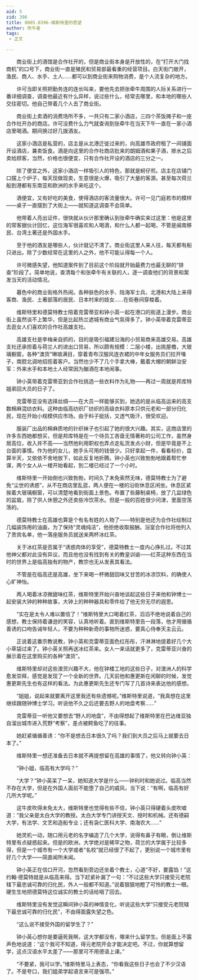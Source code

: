 ```yaml
---
aid: 5
zid: 396
title: 0005.0396-维斯特里的愿望
author: 吹牛者
tags: 
 - 正文

---
```




　　商业街上的酒馆是合作社开的，但是商业街本身是开放性的，在“打开大门找商机”的口号下，商业街一直是殖民和贸易部最看重的经营项目。白天街门敞开，渔民、商人、水手、土人……都可以到商业街来购物消费，是个人流复杂的地方。

　　许可当即关照把勤务连的连长叫来，要他先去把张牵牛周围的人际关系进行一番详细调查，调查他最近有什么异样，说过些什么，经常去哪里，和本地的哪些人交往密切。他自己带着几个人去了商业街。

　　商业街上卖酒的消费场所不多，一共只有二家小酒店，三四个茶饭摊子和一座合作社开办的商店。许可没费什么力气就查询到张牵牛在当天下午一直在一家小酒店里喝酒。期间换过好几拨酒友。

　　这家小酒店是私营的，店主是从北港迁徙过来的，向高雄市政府租了一间铺面开设酒店，兼卖饭食。酒是向这里的合作社商店批来的朗姆酒和果子酒，掺水之后卖给顾客，当然，价格也很便宜，只有合作社开设的酒店的三分之一。

　　除了便宜之外，这家小酒店一样吸引人的特色，那就是蚵仔煎。店主在店铺门口摆上个炉子，每天现做现卖，生意很是火爆，吸引了大量的客源。甚至每次荷兰船到港都有东南亚和欧洲的水手来吃这个。

　　酒便宜，又有好吃的美食，使得酒店的客流量很大。许可一见门庭若市的模样——桌子一直摆到了大街上——就知道这调查不会简单。

　　他带着人亮出证件，很快就从伙计那里确认到张牵牛确实来过这里：他是这里的常客据伙计回忆，这位海军很喜欢和人喝酒，和什么人都一起喝，不管是闽南移民、台湾土著还是外国水手。

　　至于他的酒友是哪些人，伙计就记不清了。商业街这里人来人往，每天都有船只进出。除了少数经常在这里的人之外，他不可能认得每一个人。

　　许可微感失望，他知道案件到了目前这个阶段就开始最费力也最无聊的“排查”阶段了。简单地说，查清每个和张牵牛有关联的人，逐一调查他们的背景和案发当天的活动情况。

　　暮色中的商业街格外热闹。各种肤色的水手、陆海军士兵、北港和大陆上来得客商、渔民、土著部落的居民、日本村来的妓女……在街巷间穿梭着。

　　维斯特里和德莫特教士陪着克雷蒂亚和钟小英一起在港口的街道上漫步。商业街上虽然谈不上繁华，但是比起热兰遮城有商业气氛得多了。钟小英带着克雷蒂亚去逛女人们喜欢的合作社高雄支社。

　　高雄支社是李梅亲自抓的，目的是吸引福建沿海的小贸易商来高雄交易。高雄支社还承担着与荷兰人的进出口贸易，所以颇有规模：二层小楼，出挑屋檐，大玻璃橱窗，各种“澳货”琳琅满目，穿着青布汉服风连衣裙的中年女服务员们拉开嗓子，南腔北调地招揽着客户。当然也少不了几个手拿大棒，戴着大帽的朝鲜治安军：外来水手和本地土人经常因为酗酒在本地闹事。

　　钟小英带着克雷蒂亚到合作社挑选一些衣料作为礼物——再过一周就是邦库特姐弟回大员的日子了。

　　克雷蒂亚没有选择丝绸——在大员一样能够买到，她选的是从临高运来的高支数棉麻混纺衣料。这种由临高纺织厂纺织的高级衣料原本只供元老和一部分归化民，现在开始小规模供应市场。由于料子挺括，又透气吸汗，很受欢迎。

　　服装厂出品的棉麻质地的针织袜子也引起了她的很大兴趣。其实，这商店里的许多东西她都想买，但是邦库特是在一个待员工吝啬无情著称的公司工作，虽然身居高位，收入并不高——当然他利用职权也弄点走私货发点小财，但是毕竟是不上台面的事情。作为他的女儿，她手头可用的钱很少。只好拿起一件，看看标价，盘算半天，又依依不舍地放下，如此反复地折腾。钟小英也兴致勃勃地跟着帮忙参谋，两个女人从一楼开始看起，到二楼已经过了一个小时。

　　维斯特里一开始倒也兴致勃勃，时间久了未免索然无味，德莫特教士为了避免“尘世的诱惑”，从不在商店里乱逛，两人便在一楼的沿街休息区闲坐。休息区紧挨着大玻璃橱窗，可以清楚地看到街面上景色。布置了些藤制桌椅，放了几盆绿色的盆栽，除了供人休憩之外还卖些冷饮茶水。但是一般的百姓很少问津，里面空荡荡的。

　　德莫特教士在高雄也算是个有名有姓的人物了——特别是他还为合作社绘制过几幅装饰用的油画，为了保持“灵魂纯洁”，他拒绝收取报酬。浴室合作社将他列入了贵宾名单，他一落座服务员就送来两杯冰红茶。

　　关于冰红茶是否属于“诱惑肉体的享受”，德莫特教士一度内心挣扎过。不过其他神父都对此没有异议，而且他也没有找到有关的教皇训谕——红茶这种东西在当时的世界上是临高独有的物产，教宗也无从发表其看法。

　　不管是在临高还是高雄，坐下来喝一杯微甜回味又甘苦的冰凉饮料，的确使人心旷神怡。

　　两人喝着冰凉微甜味红茶，维斯特里开始兴奋地谈起这些日子来他和钟博士一起安装大钟的种种故事，大钟上的种种器具和零件给了他无穷无尽的遐思。

　　“实在是太令人难以置信了！”维斯特里大口喝着红茶，滔滔不绝地说着自己的感想，教士保持着谦逊的笑容，认真地听着。直到维斯特里告一段落，他才用循循善诱的口吻告诫年轻人，不要为种种新奇的事物所迷惑，要真心侍奉天主云云。

　　正说着这番宗教说教，钟小英和克雷蒂亚面色红彤彤，汗淋淋地提着好几个大小草袋过来了。钟小英关照再送冰红茶来。女人一来话就更多了，克雷蒂亚兴奋的展示着在这里购买的各种“澳货”。

　　维斯特里却对这些澳货兴趣不大，他在钟楼工地的这些日子，对澳洲人的科学愈发崇拜，感觉是发现了一个全新的世界。几天前他和惠更斯在闲聊的时候，发觉惠更斯先生也有这样的看法。为此惠更斯先生还专门写了几首诗来表达他的感想。

　　“姐姐，说起来就要离开这里我还有些遗憾呢。”维斯特里说道，“我真想在这里继续跟随钟博士学习。听说他不久之后还要去野人的地盘考察……”

　　克雷蒂亚一听他又要想去“野人的地盘”，不由得想起了维斯特里在巴达维亚独自溜出城市进入荒野“考察”，差点被鳄鱼吃了的往事。

　　她赶紧循循善诱：“你不是想去日本很久了吗？我们到大员之后马上就要去日本了。”

　　维斯特里一想还准备去日本就不再提想留在高雄的事情了，他又转向钟小英：

　　“钟小姐，临高有大学吗？”

　　“大学？”钟小英呆了一呆，她知道大学是什么——钟利时和她说过。临高当然不存在大学，但是在外国人面前不能堕了自己的威风，当下说：“有啊，临高有好几所大学呢。”

　　这牛皮吹得未免太大，维斯特里也觉得有些不信，钟小英只得硬着头皮吹嘘道：“我父亲是太白大学的教授。太白大学专门讲授天文、授时和机械。还有德嗣大学，有法学、文艺和造船专业；还有袅仁医科大学、南海农大……”

　　她灵机一动，随口用元老的名字编造了几个大学，说得有鼻子有眼，倒让维斯特里有点疑惑起来。但是的欧洲，大学绝对是稀罕之物，荷兰的大学属于比较多得，但是一个城市有一个大学或者“名校”就已经很了不起了，更别说一个城市里有好几个大学——简直闻所未闻。

　　钟小英正在信口开河，忽然看到旁边还坐着个教士，心道“不好，要露馅！”这约翰·德莫特就是从临高来得。当下赶紧补漏了一句：“不过这些大学只接受元老院辖下最忠诚可靠的归化民，外人一般都不知道。”说着狠狠地瞪了可怜的教士一眼。硬生生地把德莫特这位诚实的教士的话给咽了回去。

　　维斯特里没有发觉这瞬间钟小英的神情变化，听说这些大学“只接受元老院辖下最忠诚可靠的归化民”，不由得面露失望之色。

　　“这么说不接受外国的留学生了？”

　　钟小英心想你是要逼死我啊，这大学都没有，哪来什么留学生。但是面上不露声色地说道：“这个我可不知道，得元老院开会才能决定吧。不过，你就算想留学，这点汉语水平太差了——那里可不用德语上课。”

　　“不要紧，我可以学。”维斯特里马上表态，“你看我这些日子也会了不少汉语了。不是夸口，我们姐弟学起语言来可是强项。”


